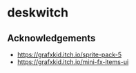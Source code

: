 # deskwitch

## Acknowledgements

- https://grafxkid.itch.io/sprite-pack-5
- https://grafxkid.itch.io/mini-fx-items-ui
